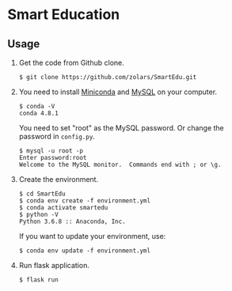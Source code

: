 # Smart Education

## Usage

1. Get the code from Github clone.
    ```
    $ git clone https://github.com/zolars/SmartEdu.git
    ```

2. You need to install [Miniconda](https://docs.conda.io/en/latest/miniconda.html) and [MySQL](http://dev.mysql.com/downloads/mysql/) on your computer.
    ```
    $ conda -V
    conda 4.8.1
    ```

    You need to set "root" as the MySQL password. Or change the password in `config.py`.
    ```
    $ mysql -u root -p
    Enter password:root
    Welcome to the MySQL monitor.  Commands end with ; or \g.
    ```

3. Create the environment.
    ```
    $ cd SmartEdu
    $ conda env create -f environment.yml
    $ conda activate smartedu
    $ python -V
    Python 3.6.8 :: Anaconda, Inc. 
    ```

    If you want to update your environment, use:
    ```
    $ conda env update -f environment.yml
    ```
    
4. Run flask application.
   ```
   $ flask run
   ```